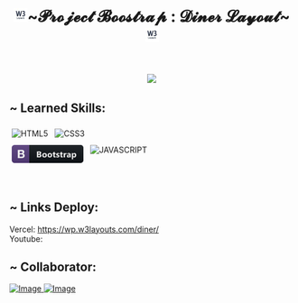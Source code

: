 <h1 align="center"><img src="img/W3Logo.jpeg" style="width:25px;height:25px;">~𝓟𝓻𝓸𝓳𝓮𝓬𝓽 𝓑𝓸𝓸𝓼𝓽𝓻𝓪𝓹 : 𝓓𝓲𝓷𝓮𝓻 𝓛𝓪𝔂𝓸𝓾𝓽~<img src="img/W3Logo.jpeg" style="width:25px;height:25px"></h1>
<br>
<p align="center"><img src="https://static.wikia.nocookie.net/houkai-star-rail/images/4/42/Pom-Pom_Sticker_19.png/revision/latest/scale-to-width-down/250?cb=20230717183708"></p>

## ~ Learned Skills:
<p>
<img src="https://github.com/MikeCodesDotNET/ColoredBadges/blob/master/png/dev/languages/html.png" alt="HTML5" style="vertical-align:top; margin:6px 4px">
<img src="https://github.com/MikeCodesDotNET/ColoredBadges/blob/master/png/dev/languages/css3.png" alt="CSS3" style="vertical-align:top; margin:6px 4px">
  <br>
<img src="https://github.com/MikeCodesDotNET/ColoredBadges/blob/master/png/dev/frameworks/bootstrap.png" alt="BOOTSTRAP" style="vertical-align:top; margin:6px 4px">
<img src="https://github.com/MikeCodesDotNET/ColoredBadges/blob/master/png/dev/languages/js.png" alt="JAVASCRIPT" style="vertical-align:top; margin:6px 4px">
</p>
<br>

## ~ Links Deploy:
Vercel: https://wp.w3layouts.com/diner/
<br>
Youtube:
<br>

## ~ Collaborator:
<p>
  <a href="https://github.com/toanphangl1997" ">
    <img src="https://avatars.githubusercontent.com/u/169327387?v=4" style="width:50px" alt="Image"/>
  </a>
  <a href="https://github.com/TranDoanThanhHau">
    <img src="https://avatars.githubusercontent.com/u/170351033?v=4" style="width:50px" alt="Image"/>
  </a>
</p>
 
